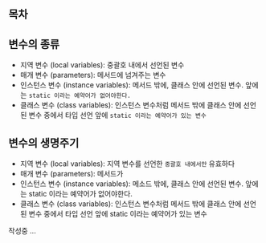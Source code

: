 ## 목차 

## 변수의 종류 
- 지역 변수 (local variables): 중괄호 내에서 선언된 변수
- 매개 변수 (parameters): 메서드에 넘겨주는 변수
- 인스턴스 변수 (instance variables): 메서드 밖에, 클래스 안에 선언된 변수. 앞에는 `static 이라는 예약어가 없어야한다.` 
- 클래스 변수 (class variables): 인스턴스 변수처럼 메서드 밖에 클래스 안에 선언된 변수 중에서 타입 선언 앞에 `static 이라는 예약어가 있는 변수`

## 변수의 생명주기 
- 지역 변수 (local variables): 지역 변수를 선언한 `중괄호 내에서만` 유효하다 
- 매개 변수 (parameters): 메서드가 
- 인스턴스 변수 (instance variables): 메소드 밖에, 클래스 안에 선언된 변수. 앞에는 static 이라는 예약어가 없어야한다. 
- 클래스 변수 (class variables): 인스턴스 변수처럼 메서드 밖에 클래스 안에 선언된 변수 중에서 타입 선언 앞에 static 이라는 예약어가 있는 변수  

작성중 ... 